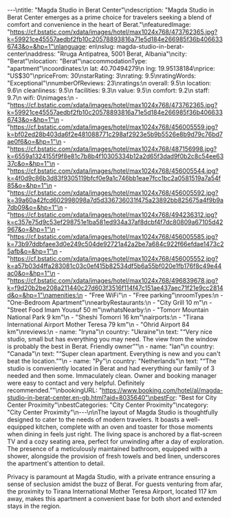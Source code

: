 ---\ntitle: "Magda Studio in Berat Center"\ndescription: "Magda Studio in Berat Center emerges as a prime choice for travelers seeking a blend of comfort and convenience in the heart of Berat."\nfeaturedImage: "https://cf.bstatic.com/xdata/images/hotel/max1024x768/473762365.jpg?k=59921ce45557aedbf2fb10c20578893816a71e5d184e266985f36b4066336743&o=&hp=1"\nlanguage: en\nslug: magda-studio-in-berat-center\naddress: "Rruga Antipatrea, 5001 Berat, Albania"\ncity: "Berat"\nlocation: "Berat"\naccommodationType: "apartment"\ncoordinates:\n  lat: 40.70494279\n  lng: 19.95138184\nprice: "US$30"\npriceFrom: 30\nstarRating: 3\nrating: 9.5\nratingWords: "Exceptional"\nnumberOfReviews: 23\nratings:\n  overall: 9.5\n  location: 9.6\n  cleanliness: 9.5\n  facilities: 9.3\n  value: 9.5\n  comfort: 9.2\n  staff: 9.7\n  wifi: 0\nimages:\n  - "https://cf.bstatic.com/xdata/images/hotel/max1024x768/473762365.jpg?k=59921ce45557aedbf2fb10c20578893816a71e5d184e266985f36b4066336743&o=&hp=1"\n  - "https://cf.bstatic.com/xdata/images/hotel/max1024x768/456005559.jpg?k=bf02ed28b403da6f2e481088771c298af2923e5b9b5526e8b9d79c76bd7ae0f6&o=&hp=1"\n  - "https://cf.bstatic.com/xdata/images/hotel/max1024x768/487156998.jpg?k=6559a1324155f9f8e81c7b8b4f10305334b12a2d65f3dad9f0b2c8c54ee6337c&o=&hp=1"\n  - "https://cf.bstatic.com/xdata/images/hotel/max1024x768/456005544.jpg?k=4f0d9c86b3d83f9305119bfcf0e9a1c746bb1eae7fcc1bc2a0581519a7a54f85&o=&hp=1"\n  - "https://cf.bstatic.com/xdata/images/hotel/max1024x768/456005592.jpg?k=39a60a42fcd602998098a7d5d336736031f475a23892bb825675a4f9b9a7db09&o=&hp=1"\n  - "https://cf.bstatic.com/xdata/images/hotel/max1024x768/494236312.jpg?k=c357e75d9c53ef298751e1ba581ed934a37af8dcbf4f7dc80809a67105d42967&o=&hp=1"\n  - "https://cf.bstatic.com/xdata/images/hotel/max1024x768/456005585.jpg?k=73b97ddbfaee3d0e249c504de92721a42a2be7a684c922f66efdae1473c25afb&o=&hp=1"\n  - "https://cf.bstatic.com/xdata/images/hotel/max1024x768/456005552.jpg?k=a57b03d4ffa283081c03c0ef415b82534df5b6a55bf020e1fb176f8c49e44ac0&o=&hp=1"\n  - "https://cf.bstatic.com/xdata/images/hotel/max1024x768/496839678.jpg?k=f9d20b2be208a211440c27d603f3516f114f47c151ae437aec71f21e9cc2814d&o=&hp=1"\namenities:\n  - "Free WiFi"\n  - "Free parking"\nroomTypes:\n  - "One-Bedroom Apartment"\nnearbyRestaurants:\n  - "City Grill 10 m"\n  - "Street Food Imam Yousuf 50 m"\nwhatsNearby:\n  - "Tomorr Mountain National Park 9 km"\n  - "Sheshi Tomorri 16 km"\nairports:\n  - "Tirana International Airport Mother Teresa 79 km"\n  - "Ohrid Airport 84 km"\nreviews:\n  - name: "Iryna"\n    country: "Ukraine"\n    text: "“Very nice studio, small but has everything you may need. The view from the window is probably the best in Berat. Friendly owner”"\n  - name: "Ian"\n    country: "Canada"\n    text: "“Super clean apartment. Everything is new and you can't beat the location.”"\n  - name: "Py"\n    country: "Netherlands"\n    text: "“The studio is conveniently located in Berat and had everything our family of 3 needed and then some. Immaculately clean. Owner and booking manager were easy to contact and very helpful. Definitely recommended.”"\nbookingURL: "https://www.booking.com/hotel/al/magda-studio-in-berat-center.en-gb.html?aid=8035640"\nbestFor: "Best for City Center Proximity"\nbestCategories: "City Center Proximity"\ncategory: "City Center Proximity"\n---\n\nThe layout of Magda Studio is thoughtfully designed to cater to the needs of modern travelers. It boasts a well-equipped kitchen, complete with an oven and toaster for those moments when dining in feels just right. The living space is anchored by a flat-screen TV and a cozy seating area, perfect for unwinding after a day of exploration. The presence of a meticulously maintained bathroom, equipped with a shower, alongside the provision of fresh towels and bed linen, underscores the apartment's attention to detail.

Privacy is paramount at Magda Studio, with a private entrance ensuring a sense of seclusion amidst the buzz of Berat. For guests venturing from afar, the proximity to Tirana International Mother Teresa Airport, located 117 km away, makes this apartment a convenient base for both short and extended stays in the region.